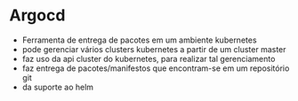 # Argocd
- Ferramenta de entrega de pacotes em um ambiente kubernetes
- pode gerenciar vários clusters kubernetes a partir de um cluster master
- faz uso da api cluster do kubernetes, para realizar tal gerenciamento
- faz entrega de pacotes/manifestos que encontram-se em um repositório git
- da suporte ao helm
